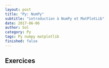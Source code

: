 ```yaml
---
layout: post
title: "Py: NumPy"
subtitle: "introduction à NumPy et MatPlotLib"
date: 2017-06-06
author: Sol
category: Py
tags: Py numpy matplotlib
finished: false
---
```


<script src="https://gist.github.com/RoscaS/ed44a51eb27f3172e419d69563fa2ade.js"></script>

## Exercices

<script src="https://gist.github.com/RoscaS/affa5118cdbd00aa881f2a98fc46eacc.js"></script>


